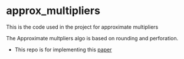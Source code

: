 # approx_multipliers
This is the code used in the project for approximate multipliers

The Approximate multpliers algo is based on rounding and perforation.
  -  This repo is for implementing this [paper](https://www.researchgate.net/publication/326949082_Walking_through_the_Energy-Error_Pareto_Frontier_of_Approximate_Multipliers)
  
  
